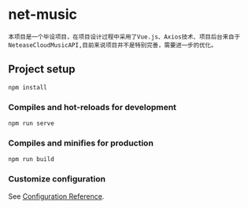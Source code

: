 # net-music
```
本项目是一个毕设项目，在项目设计过程中采用了Vue.js、Axios技术、项目后台来自于NeteaseCloudMusicAPI,目前来说项目并不是特别完善，需要进一步的优化。
```

## Project setup
```
npm install
```

### Compiles and hot-reloads for development
```
npm run serve
```

### Compiles and minifies for production
```
npm run build
```

### Customize configuration
See [Configuration Reference](https://cli.vuejs.org/config/).
